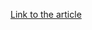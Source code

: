 [Link to the article](https://blog.nviso.eu/2020/02/04/the-return-of-the-spoof-part-2-command-line-spoofing/)

